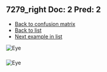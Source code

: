 ## 7279_right Doc: 2 Pred: 2
- [Back to confusion matrix](https://github.com/juliandewit/kaggle_retinopathy/blob/master/matrix.md)
- [Back to list](https://github.com/juliandewit/kaggle_retinopathy/blob/master/lists/22/list.md)
- [Next example in list](https://github.com/juliandewit/kaggle_retinopathy/blob/master/lists/22/72/7283_left.md)

![Eye](https://retinopaty.blob.core.windows.net/size1024/7279_right_2.jpeg)

### 

![Eye]()
